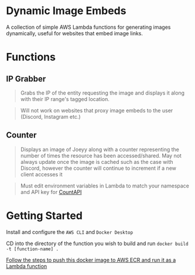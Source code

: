 # Dynamic Image Embeds

A collection of simple AWS Lambda functions for generating images dynamically, useful for websites that embed image links.

# Functions

## IP Grabber

> Grabs the IP of the entity requesting the image and displays it along with their IP range's tagged location.

> Will not work on websites that proxy image embeds to the user (Discord, Instagram etc.)

## Counter

> Displays an image of Joeyy along with a counter representing the number of times the resource has been accessed/shared. May not always update once the image is cached such as the case with Discord, however the counter will continue to increment if a new client accesses it

> Must edit environment variables in Lambda to match your namespace and API key for [CountAPI](https://countapi.xyz)

# Getting Started

Install and configure the `AWS CLI` and `Docker Desktop`

CD into the directory of the function you wish to build and run `docker build -t [function-name] .`

[Follow the steps to push this docker image to AWS ECR and run it as a Lambda function](https://docs.aws.amazon.com/lambda/latest/dg/images-create.html#images-upload)